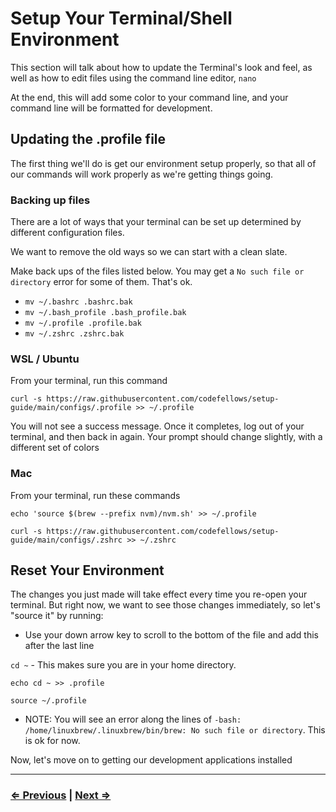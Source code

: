 # Setup Your Terminal/Shell Environment

This section will talk about how to update the Terminal's look and feel, as well as how to edit files using the command line editor, `nano`

At the end, this will add some color to your command line, and your command line will be formatted for development.

## Updating the .profile file

The first thing we'll do is get our environment setup properly, so that all of our commands will work properly as we're getting things going.

### Backing up files

There are a lot of ways that your terminal can be set up determined by different configuration files.

We want to remove the old ways so we can start with a clean slate.

Make back ups of the files listed below. You may get a `No such file or directory` error for some of them. That's ok.

- `mv ~/.bashrc .bashrc.bak`
- `mv ~/.bash_profile .bash_profile.bak`
- `mv ~/.profile .profile.bak`
- `mv ~/.zshrc .zshrc.bak`

### WSL / Ubuntu

From your terminal, run this command

`curl -s https://raw.githubusercontent.com/codefellows/setup-guide/main/configs/.profile >> ~/.profile`

You will not see a success message. Once it completes, log out of your terminal, and then back in again. Your prompt should change slightly, with a different set of colors

### Mac

From your terminal, run these commands

`echo 'source $(brew --prefix nvm)/nvm.sh' >> ~/.profile`

`curl -s https://raw.githubusercontent.com/codefellows/setup-guide/main/configs/.zshrc >> ~/.zshrc`

## Reset Your Environment

The changes you just made will take effect every time you re-open your terminal. But right now, we want to see those changes immediately, so let's "source it" by running:

- Use your down arrow key to scroll to the bottom of the file and add this after the last line

`cd ~` - This makes sure you are in your home directory.

`echo cd ~ >> .profile`

`source ~/.profile`

- NOTE: You will see an error along the lines of `-bash: /home/linuxbrew/.linuxbrew/bin/brew: No such file or directory`.  This is ok for now.

Now, let's move on to getting our development applications installed

---

### [⇐ Previous](./README.md) | [Next ⇒](./2-apt.md)
